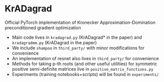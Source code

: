 # KrADagrad

Official PyTorch implementation of Kronecker Approximation-Domination preconditioned gradient optimization

- Main code lives in `kradagrad.py` (KrADagrad* in the paper) and `kradagradmm.py` (KrADagrad in the paper)
- We include `shampoo` in `third_party/` with minor modifications for convenience
- An implementation of resnet also lives in `third_party/` for convenience
- Methods for taking p-th roots (and other useful utilities) for symmetric positive semi-definite matrices live in `positive_matrix_functions.py`
- Experiments (training notebooks+scripts) will be found in `experiments/`